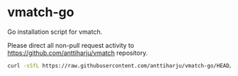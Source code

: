 # vmatch-go

Go installation script for vmatch.

Please direct all non-pull request activity to https://github.com/anttiharju/vmatch repository.

```sh
curl -sSfL https://raw.githubusercontent.com/anttiharju/vmatch-go/HEAD/install.sh | sh -s -- . go1.23.6 darwin arm64
```
